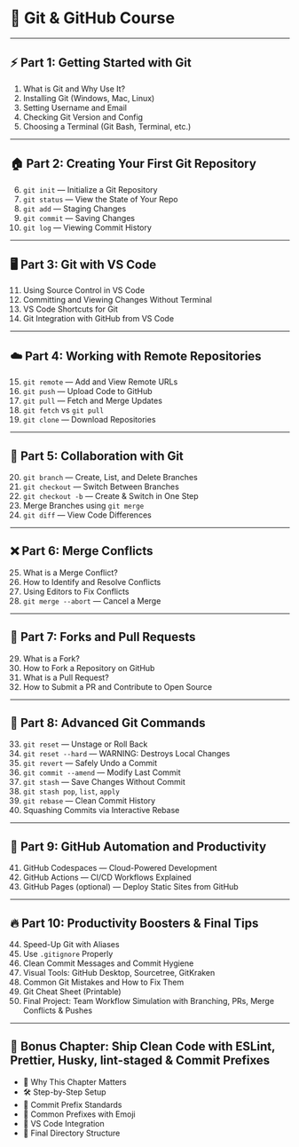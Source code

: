 # 🧠 **Git & GitHub Course**

---

## ⚡️ **Part 1: Getting Started with Git**

1. What is Git and Why Use It?
2. Installing Git (Windows, Mac, Linux)
3. Setting Username and Email
4. Checking Git Version and Config
5. Choosing a Terminal (Git Bash, Terminal, etc.)

---

## 🏠 **Part 2: Creating Your First Git Repository**

6. `git init` — Initialize a Git Repository
7. `git status` — View the State of Your Repo
8. `git add` — Staging Changes
9. `git commit` — Saving Changes
10. `git log` — Viewing Commit History

---

## 🖥️ **Part 3: Git with VS Code**

11. Using Source Control in VS Code
12. Committing and Viewing Changes Without Terminal
13. VS Code Shortcuts for Git
14. Git Integration with GitHub from VS Code

---

## ☁️ **Part 4: Working with Remote Repositories**

15. `git remote` — Add and View Remote URLs
16. `git push` — Upload Code to GitHub
17. `git pull` — Fetch and Merge Updates
18. `git fetch` vs `git pull`
19. `git clone` — Download Repositories

---

## 🌲 **Part 5: Collaboration with Git**

20. `git branch` — Create, List, and Delete Branches
21. `git checkout` — Switch Between Branches
22. `git checkout -b` — Create & Switch in One Step
23. Merge Branches using `git merge`
24. `git diff` — View Code Differences

---

## ❌ **Part 6: Merge Conflicts**

25. What is a Merge Conflict?
26. How to Identify and Resolve Conflicts
27. Using Editors to Fix Conflicts
28. `git merge --abort` — Cancel a Merge

---

## 🍴 **Part 7: Forks and Pull Requests**

29. What is a Fork?
30. How to Fork a Repository on GitHub
31. What is a Pull Request?
32. How to Submit a PR and Contribute to Open Source

---

## 🔧 **Part 8: Advanced Git Commands**

33. `git reset` — Unstage or Roll Back
34. `git reset --hard` — WARNING: Destroys Local Changes
35. `git revert` — Safely Undo a Commit
36. `git commit --amend` — Modify Last Commit
37. `git stash` — Save Changes Without Commit
38. `git stash pop`, `list`, `apply`
39. `git rebase` — Clean Commit History
40. Squashing Commits via Interactive Rebase

---

## 🦾 **Part 9: GitHub Automation and Productivity**

41. GitHub Codespaces — Cloud-Powered Development
42. GitHub Actions — CI/CD Workflows Explained
43. GitHub Pages (optional) — Deploy Static Sites from GitHub

---

## 🔥 **Part 10: Productivity Boosters & Final Tips**

44. Speed-Up Git with Aliases
45. Use `.gitignore` Properly
46. Clean Commit Messages and Commit Hygiene
47. Visual Tools: GitHub Desktop, Sourcetree, GitKraken
48. Common Git Mistakes and How to Fix Them
49. Git Cheat Sheet (Printable)
50. Final Project: Team Workflow Simulation with Branching, PRs, Merge Conflicts & Pushes

---

## 🎁 **Bonus Chapter: Ship Clean Code with ESLint, Prettier, Husky, lint-staged & Commit Prefixes**

- 🚀 Why This Chapter Matters
- 🛠️ Step-by-Step Setup
- 🏃️ Commit Prefix Standards
- 🎲 Common Prefixes with Emoji
- 🚪 VS Code Integration
- 🚪 Final Directory Structure
